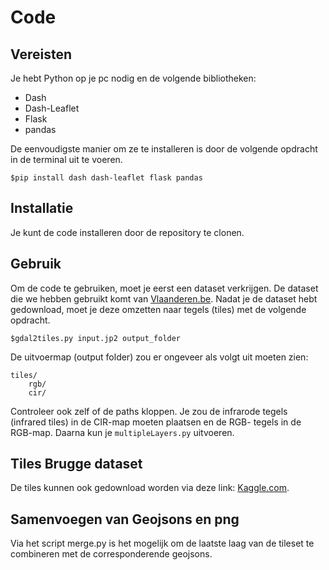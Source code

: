 # Code

## Vereisten

Je hebt Python op je pc nodig en de volgende bibliotheken:
- Dash
- Dash-Leaflet
- Flask
- pandas

De eenvoudigste manier om ze te installeren is door de volgende opdracht in de terminal uit te voeren.
```
$pip install dash dash-leaflet flask pandas
```

## Installatie

Je kunt de code installeren door de repository te clonen.

## Gebruik

Om de code te gebruiken, moet je eerst een dataset verkrijgen. De dataset die we hebben gebruikt komt van [Vlaanderen.be](https://download.vlaanderen.be/product/9531). Nadat je de dataset hebt gedownload, moet je deze omzetten naar tegels (tiles) met de volgende opdracht.

```
$gdal2tiles.py input.jp2 output_folder
```

De uitvoermap (output folder) zou er ongeveer als volgt uit moeten zien:

```
tiles/
    rgb/
    cir/
```

Controleer ook zelf of de paths kloppen.
Je zou de infrarode tegels (infrared tiles) in de CIR-map moeten plaatsen en de RGB- tegels in de RGB-map. Daarna kun je `multipleLayers.py` uitvoeren.

## Tiles Brugge dataset

De tiles kunnen ook gedownload worden via deze link: [Kaggle.com](https://kaggle.com/datasets/aee5a2ae97dd59ebb42c70f3fcc3bbfafbba3aab6f5d182c5d81d81d72f3c07d).

## Samenvoegen van Geojsons en png

Via het script merge.py is het mogelijk om de laatste laag van de tileset te combineren met de corresponderende geojsons.
